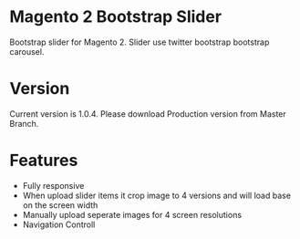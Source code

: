 # Magento 2 Bootstrap Slider

Bootstrap slider for Magento 2. 
Slider use twitter bootstrap bootstrap carousel.

# Version
Current version is 1.0.4. Please download Production version from Master Branch.


# Features

* Fully responsive
* When upload slider items it crop image to 4 versions and will load base on the screen width
* Manually upload seperate images for 4 screen resolutions
* Navigation Controll



